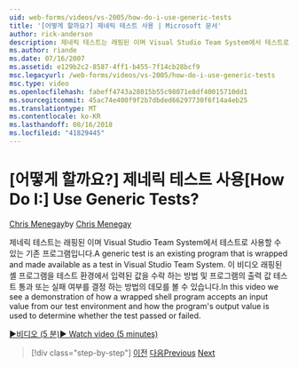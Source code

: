 ```yaml
---
uid: web-forms/videos/vs-2005/how-do-i-use-generic-tests
title: '[어떻게 할까요?] 제네릭 테스트 사용 | Microsoft 문서'
author: rick-anderson
description: 제네릭 테스트는 래핑된 이며 Visual Studio Team System에서 테스트로 사용할 수 있는 기존 프로그램입니다. 이 비디오는 방법의 데모를 보려면 했습니다...
ms.author: riande
ms.date: 07/16/2007
ms.assetid: e129b2c2-8587-4ff1-b455-7f14cb28bcf9
msc.legacyurl: /web-forms/videos/vs-2005/how-do-i-use-generic-tests
msc.type: video
ms.openlocfilehash: fabeff4743a28015b55c98071e8df40015710dd1
ms.sourcegitcommit: 45ac74e400f9f2b7dbded66297730f6f14a4eb25
ms.translationtype: MT
ms.contentlocale: ko-KR
ms.lasthandoff: 08/16/2018
ms.locfileid: "41829445"
---
```

<a name="how-do-i-use-generic-tests"></a><span data-ttu-id="0b0e1-105">[어떻게 할까요?] 제네릭 테스트 사용</span><span class="sxs-lookup"><span data-stu-id="0b0e1-105">[How Do I:] Use Generic Tests?</span></span>
====================
<span data-ttu-id="0b0e1-106">[Chris Menegay](https://twitter.com/CMenegay)</span><span class="sxs-lookup"><span data-stu-id="0b0e1-106">by [Chris Menegay](https://twitter.com/CMenegay)</span></span>

<span data-ttu-id="0b0e1-107">제네릭 테스트는 래핑된 이며 Visual Studio Team System에서 테스트로 사용할 수 있는 기존 프로그램입니다.</span><span class="sxs-lookup"><span data-stu-id="0b0e1-107">A generic test is an existing program that is wrapped and made available as a test in Visual Studio Team System.</span></span> <span data-ttu-id="0b0e1-108">이 비디오 래핑된 셸 프로그램을 테스트 환경에서 입력된 값을 수락 하는 방법 및 프로그램의 출력 값 테스트 통과 또는 실패 여부를 결정 하는 방법의 데모를 볼 수 있습니다.</span><span class="sxs-lookup"><span data-stu-id="0b0e1-108">In this video we see a demonstration of how a wrapped shell program accepts an input value from our test environment and how the program's output value is used to determine whether the test passed or failed.</span></span>

[<span data-ttu-id="0b0e1-109">&#9654;비디오 (5 분)</span><span class="sxs-lookup"><span data-stu-id="0b0e1-109">&#9654; Watch video (5 minutes)</span></span>](https://channel9.msdn.com/Blogs/ASP-NET-Site-Videos/how-do-i-use-generic-tests)

> [!div class="step-by-step"]
> <span data-ttu-id="0b0e1-110">[이전](how-do-i-enforce-coding-standards-with-code-analysis.md)
> [다음](how-do-i-publish-and-analyze-test-results.md)</span><span class="sxs-lookup"><span data-stu-id="0b0e1-110">[Previous](how-do-i-enforce-coding-standards-with-code-analysis.md)
[Next](how-do-i-publish-and-analyze-test-results.md)</span></span>

